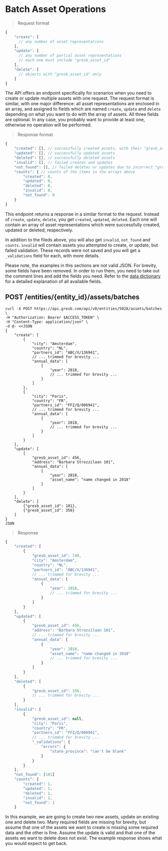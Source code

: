# Batch Asset Operations

> Request format

```javascript
{
    "create": [
      // any number of asset representations
    ],
    "update": [
      // any number of partial asset representations
      // each one must include "gresb_asset_id"
    ],
    "delete": [
      // objects with "gresb_asset_id" only
    ]
}
```

The API offers an endpoint specifically for scenarios when you need to create
or update multiple assets with one request. The request format is similar, with
one major difference: all asset representations are enclosed in an array, and
assigned to fields which are named `create`, `update` and `delete` depending on
what you want to do with the array of assets. All three fields are optional. In
any case, you probably want to provide at least one, otherwise no operation
will be performed.

> Response format

```javascript
{
    "created": [], // successfully created assets, with their "gresb_asset_id" added
    "updated": [], // successfully updated assets
    "deleted": [], // successfully deleted assets
    "invalid": [], // failed creates and updates
    "not_found": [], // failed deletes or updates due to incorrect "gresb_asset_id"
    "counts": { // counts of the items in the arrays above
        "created": 0,
        "updated": 0,
        "deleted": 0,
        "invalid": 0,
        "not_found": 0
    }
}
```

This endpoint returns a response in a similar format to the request. Instead of
`create`, `update`, `delete`, you get `created`, `updated`, `deleted`. Each one
will contain an array of asset representations which were successfully created,
updated or deleted, respectively.

In addition to the fileds above, you will also get `invalid`, `not_found` and
`counts`. `invalid` will contain assets you attempted to create, or update, but
failed validation. These records were not saved and you will get a
`_validations` field for each, with more details.

<aside class="notice">
  Please note, the examples in this sections are not valid JSON. For brevity,
  some fields have been removed. In order to run them, you need to take out
  the comment lines and add the fields you need. Refer to the <a
  href="#data-dictionary">data dictionary</a> for a detailed explanation of all
  available fields.
</aside>

## POST /entities/{entity_id}/assets/batches

```shell
curl -X POST https://api.gresb.com/api/v0/entities/5028/assets/batches \
-H "Authorization: Bearer $ACCESS_TOKEN" \
-H "Content-Type: application/json" \
-d @- <<JSON
{
    "create": [
        {
            "city": "Amsterdam",
            "country": "NL",
            "partners_id": "ABC/X/136941",
            // ... trimmed for brevity ...
            "annual_data": [
                {
                    "year": 2018,
                    // ... trimmed for brevity ...
                }
            ]
        },
        {
            "city": "Paris",
            "country": "FR",
            "partners_id": "FFZ/Q/006941",
            // ... trimmed for brevity ...
            "annual_data": [
                {
                    "year": 2018,
                    // ... trimmed for brevity ...
                }
            ]
        }
    ],
    "update": [
        {
            "gresb_asset_id": 456,
            "address": "Barbara Strozzilaan 101",
            "annual_data": [
                {
                    "year": 2018,
                    "asset_name": "name changed in 2018"
                }
            ]
        }
    ],
    "delete": [
        {"gresb_asset_id": 101},
        {"gresb_asset_id": 356}
    ]
}
JSON
```

> Response

```javascript
{
    "created": [
        {
            "gresb_asset_id": 749,
            "city": "Amsterdam",
            "country": "NL",
            "partners_id": "ABC/X/136941",
            // ... trimmed for brevity ...
            "annual_data": [
                {
                    "year": 2018,
                    // ... trimmed for brevity ...
                }
            ]
        }
    ],
    "updated": [
        {
            "gresb_asset_id": 456,
            "address": "Barbara Strozzilaan 101",
            // ... trimmed for brevity ...
            "annual_data": [
                {
                    "year": 2018,
                    "asset_name": "name changed in 2018"
                    // ... trimmed for brevity ...
                }
            ]
        }
    ],
    "deleted": [
        {
            "gresb_asset_id": 356,
            // ... trimmed for brevity ...
        }
    ],
    "invalid": [
        {
            "gresb_asset_id": null,
            "city": "Paris",
            "country": "FR",
            "partners_id": "FFZ/Q/006941",
            // ... trimmed for brevity ...
            "_validations": {
                "errors": {
                    "state_province": "can't be blank"
                }
            }
        }
    ],
    "not_found": [101]
    "counts": {
        "created": 1,
        "updated": 1,
        "deleted": 1,
        "invalid": 1,
        "not_found": 1
    }
```

In this example, we are going to create two new assets, update an existing one
and delete two. Many required fields are missing for brevity, but assume that
one of the assets we want to create is missing some required data and the other
is fine. Assume the update is valid and that one of the assets we want to
delete does not exist. The example response shows what you would expect to get
back.
